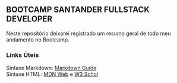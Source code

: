## BOOTCAMP SANTANDER FULLSTACK DEVELOPER

Neste repositório deixarei registrado um resumo geral de todo meu andamento no Bootcamp.

### Links Úteis
Sintaxe Markdown: [Markdown Guide](https://www.markdownguide.org/basic-syntax/)</br>
Sintaxe HTML: [MDN Web](https://developer.mozilla.org/en-US/docs/Web/HTML/Element) e [W3 Schol](https://www.w3schools.com/html/) 
